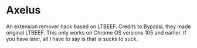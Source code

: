 # Axelus
An extension remover hack based on LTBEEF. Credits to Bypassi, they made original LTBEEF.
This only works on Chrome OS versions 105 and earlier. If you have later, all I have to say is that is sucks to suck.
